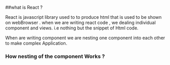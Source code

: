 ##what is React ? 


 React is javascript library used to to produce html that is used to be shown on webBrowser . when we are writing react code , we dealing individual component and views. i.e nothing but the snippet of Html code.
 
 When are writing component we are nesting one component into each other to make complex Application.
 
 ### How  nesting of the component Works ?
 
  
  
 
 
 